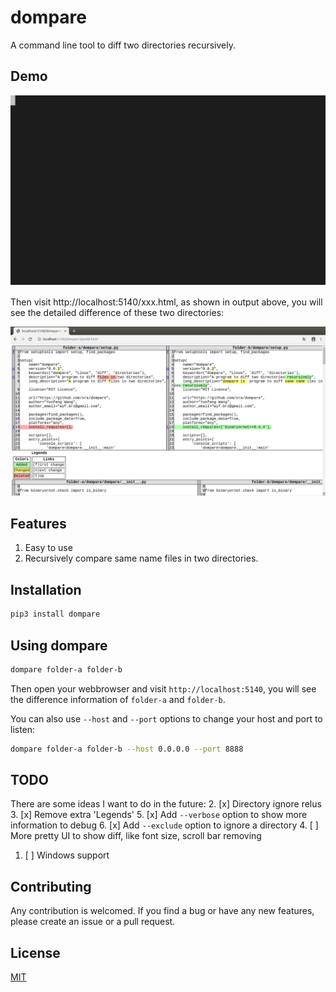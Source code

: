 # dompare
A command line tool to diff two directories recursively.

## Demo
![Demo](images/dompare-demo.svg)

Then  visit http://localhost:5140/xxx.html, as shown in output above, you will see the detailed difference of these two directories:

![Diff Results](images/dompare-screenshot.png)


## Features
 1. Easy to use
 2. Recursively compare same name files in two directories.

## Installation
```bash
pip3 install dompare
```

## Using dompare
```bash
dompare folder-a folder-b
```
Then open your webbrowser and visit `http://localhost:5140`, you will see the difference information of `folder-a` and `folder-b`.

You can also use `--host` and `--port` options to change your host and port to listen:
```bash
dompare folder-a folder-b --host 0.0.0.0 --port 8888
```

## TODO
There are some ideas I want to do in the future:
2. [x] Directory ignore relus 
3. [x] Remove extra 'Legends'
5. [x] Add `--verbose` option to show more information to debug
6. [x] Add `--exclude` option to ignore a directory
4. [ ] More pretty UI to show diff, like font size, scroll bar removing
1. [ ] Windows support

## Contributing
Any contribution is welcomed. If you find a bug or have any new features, please create an issue or a pull request. 

## License
[MIT](LICENSE)
